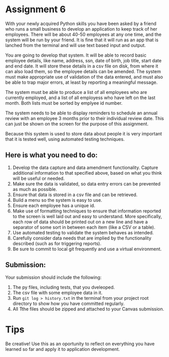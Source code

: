 # Assignment 6
With your newly acquired Python skills you have been asked by a friend who 
runs a small business to develop an application to keep track of her employees. 
There will be about 40-50 employees at any one time, and the system will be 
run by your friend. It is fine that it will run as an app that is lanched from 
the terminal and will use text based input and output.

You are going to develop that system. It will be able to record basic employee 
details, like name, address, ssn, date of birth, job title, start date and end 
date. It will store these details in a csv file on disk, from where it can also 
load them, so the employee details can be amended. The system must make 
appropriate use of validation of the data entered, and must also be able to 
trap major errors, at least by reporting a meaningful message.

The system must be able to produce a list of all employees who are currently 
employed, and a list of all employess who have left on the last month. Both 
lists must be sorted by emplyee id number.

The system needs to be able to display reminders to schedule an annual review 
with an employee 3 months prior to their individual review date. This can just 
be shown on the screen for the purpose of this assignment.

Because this system is used to store data about people it is very important 
that it is tested well, using automated testing techniques.

## Here is what you need to do:

1. Develop the data capture and data amendment functionality. Capture 
additional information to that specified above, based on what you think will 
be useful or needed.
1. Make sure the data is validated, so data entry errors can be prevented as 
much as possible.
1. Ensure that data is stored in a csv file and can be retrieved.
1. Build a menu so the system is easy to use.
1. Ensure each employee has a unique id.
1. Make use of formatting techniques to ensure that information reported to 
the screen is well laid out and easy to understand. More specifically, each 
row of data should be printed out on a new line and have a separator of some 
sort in between each item (like a CSV or a table).
1. Use automated testing to validate the system behaves as intended.
1. Carefully consider data needs that are implied by the functionality 
described (such as for triggering reports).
1. Be sure to commit to local git frequently and use a virtual environment.

## Submission:

Your submission should include the following:

1. The py files, including tests, that you dveleoped.
1. The csv file with some employee data in it.
1. Run ```git log > history.txt``` in the terminal from your project root 
directory to show how you have committed regularly.
1. All Tthe files should be zipped and attached to your Canvas submission.

# Tips

Be creative! Use this as an oportunity to reflect on everything you have 
learned so far and apply it to application development.
